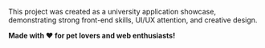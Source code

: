 This project was created as a university application showcase, demonstrating strong front-end skills, UI/UX attention, and creative design.

**Made with ❤️ for pet lovers and web enthusiasts!**
